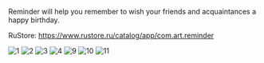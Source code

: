Reminder will help you remember to wish your friends and acquaintances a happy birthday.

RuStore: https://www.rustore.ru/catalog/app/com.art.reminder

![1](https://github.com/user-attachments/assets/c1650d45-9c29-4623-954c-3a2cd0590f7c)
![2](https://github.com/user-attachments/assets/9a12e27a-42dd-4fe4-a182-3b89cca9a48a)
![3](https://github.com/user-attachments/assets/058cb554-9238-49d5-bc0d-ea4562697876)
![4](https://github.com/user-attachments/assets/3bb6ca33-2c5f-4458-9a03-036f1edcc93b)
![9](https://github.com/user-attachments/assets/e0e7577d-4340-46f1-9e78-ac9211e69e00)
![10](https://github.com/user-attachments/assets/67ea3d60-dc73-4d87-a268-74ff864e22b3)
![11](https://github.com/user-attachments/assets/dd77dc95-4a03-460d-89c7-76bc0fa5181c)
